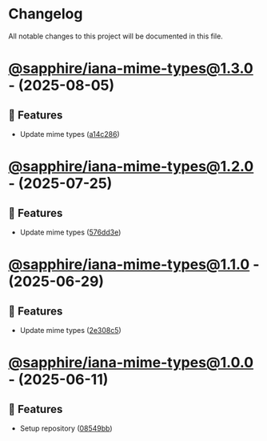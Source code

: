 # Changelog

All notable changes to this project will be documented in this file.

# [@sapphire/iana-mime-types@1.3.0](https://github.com/sapphiredev/iana-mime-types/compare/@sapphire/iana-mime-types@1.2.0...@sapphire/iana-mime-types@1.3.0) - (2025-08-05)

## 🚀 Features

- Update mime types ([a14c286](https://github.com/sapphiredev/iana-mime-types/commit/a14c286a21ff709e0b2f332f3c3b73e5ca62bf61))

# [@sapphire/iana-mime-types@1.2.0](https://github.com/sapphiredev/iana-mime-types/compare/@sapphire/iana-mime-types@1.1.0...@sapphire/iana-mime-types@1.2.0) - (2025-07-25)

## 🚀 Features

- Update mime types ([576dd3e](https://github.com/sapphiredev/iana-mime-types/commit/576dd3ec9a3b6421e3c07a7f3aa095c1e1a31942))

# [@sapphire/iana-mime-types@1.1.0](https://github.com/sapphiredev/iana-mime-types/compare/@sapphire/iana-mime-types@1.0.0...@sapphire/iana-mime-types@1.1.0) - (2025-06-29)

## 🚀 Features

- Update mime types ([2e308c5](https://github.com/sapphiredev/iana-mime-types/commit/2e308c5d0dee7e3ea2808206dad97d6cea1bd464))

# [@sapphire/iana-mime-types@1.0.0](https://github.com/sapphiredev/iana-mime-types/tree/@sapphire/iana-mime-types@1.0.0) - (2025-06-11)

## 🚀 Features

- Setup repository ([08549bb](https://github.com/sapphiredev/iana-mime-types/commit/08549bb100c609916ad9bb6769c898716a41e6de))

